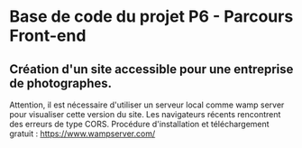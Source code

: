 # Base de code du projet P6 - Parcours Front-end

## Création d'un site accessible pour une entreprise de photographes.

Attention, il est nécessaire d'utiliser un serveur local comme wamp server pour visualiser cette version du site. Les navigateurs récents rencontrent des erreurs de type CORS. Procédure d'installation et téléchargement gratuit : https://www.wampserver.com/

